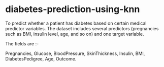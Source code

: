 # diabetes-prediction-using-knn
To predict whether a patient has diabetes based on certain medical predictor variables.
The dataset includes several predictors (pregnancies such as BMI, insulin level, age, and so on) and one target variable.


The fields are :-

Pregnancies,
 Glucose,
 BloodPressure,
 SkinThickness,
 Insulin,
 BMI,
 DiabetesPedigree,
 Age,
 Outcome.

